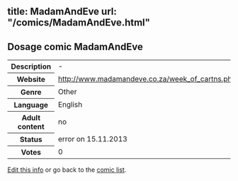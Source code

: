 title: MadamAndEve
url: "/comics/MadamAndEve.html"
---
Dosage comic MadamAndEve
-----------------------------------------

<p id="msg"></p>
<script type="text/javascript">
if (window.location.search === '?edit_info_mail=sent_ok') {
  var elem = document.getElementById("msg");
  elem.innerHTML = 'Edited information sucessfully sent for review, which is usually done daily. Thanks!';
  elem.className = 'ok';
}
</script>
<table class="comicinfo">
<tr>
<th>Description</th><td>-</td>
</tr>
<tr>
<th>Website</th><td><a href="http://www.madamandeve.co.za/week_of_cartns.php">http://www.madamandeve.co.za/week_of_cartns.php</a></td>
</tr>
<tr>
<th>Genre</th><td>Other</td>
</tr>
<tr>
<th>Language</th><td>English</td>
</tr>
<tr>
<th>Adult content</th><td>no</td>
</tr>
<tr>
<th>Status</th><td>error on 15.11.2013</td>
</tr>
<tr>
<th>Votes</th><td>0</td>
</tr>
</table>

[Edit this info](MadamAndEve_edit.html) or go back to the [comic list](../comic-index.html).
